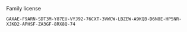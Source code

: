 
Family license

```
GAXAE-F9ARN-SDT3M-Y87EU-VYJ92-76CXT-3VWCW-LBZEW-A9KQB-D6N8E-HP5NR-XJKD2-APHSF-ZA3GF-8RX8Q-74
```
